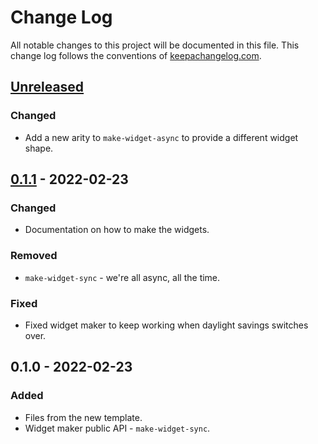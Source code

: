# Change Log
All notable changes to this project will be documented in this file. This change log follows the conventions of [keepachangelog.com](http://keepachangelog.com/).

## [Unreleased]
### Changed
- Add a new arity to `make-widget-async` to provide a different widget shape.

## [0.1.1] - 2022-02-23
### Changed
- Documentation on how to make the widgets.

### Removed
- `make-widget-sync` - we're all async, all the time.

### Fixed
- Fixed widget maker to keep working when daylight savings switches over.

## 0.1.0 - 2022-02-23
### Added
- Files from the new template.
- Widget maker public API - `make-widget-sync`.

[Unreleased]: https://github.com/dunnage.sitoa/serde/compare/0.1.1...HEAD
[0.1.1]: https://github.com/dunnage.sitoa/serde/compare/0.1.0...0.1.1
